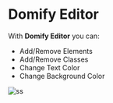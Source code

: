 # Domify Editor

With **Domify Editor** you can:

- Add/Remove Elements
- Add/Remove Classes
- Change Text Color
- Change Background Color

![ss](demo.gif)
